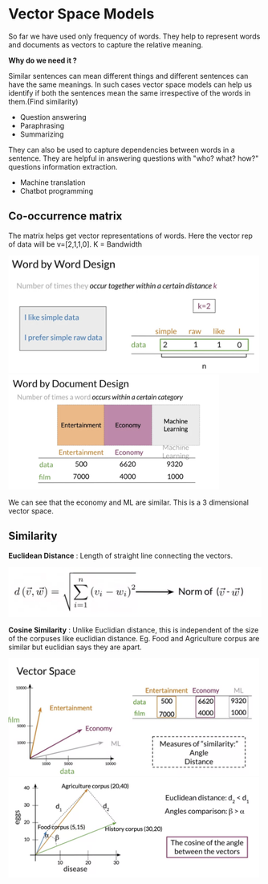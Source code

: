 
# Vector Space Models 

So far we have used only frequency of words. They help to represent words and documents as vectors to capture the relative meaning. 

**Why do we need it ?** 

Similar sentences can mean different things and different sentences can have the same meanings. In such cases vector space models can help us identify if both the sentences mean the same irrespective of the words in them.(Find similarity) 
- Question answering 
- Paraphrasing
- Summarizing 

They can also be used to capture dependencies between words in a sentence. They are helpful in answering questions with "who? what? how?" questions 
information extraction. 
- Machine translation 
- Chatbot programming 


## Co-occurrence matrix

The matrix helps get vector representations of words.  Here the vector rep of data will be v=[2,1,1,0].
K = Bandwidth

<p float="left">
  <img src="Plots/1.png" width="500" />
  
  <img src="Plots/2.png" width="420" /> 
</p>

We can see that the economy and ML are similar. This is a 3 dimensional vector space. 


## Similarity 

**Euclidean Distance** : Length of straight line connecting the vectors. 

<img src= "Plots/4.png"  width = '550'>

**Cosine Similarity** : Unlike Euclidian distance, this is independent of the size of the corpuses like euclidian distance. Eg. Food and Agriculture corpus are similar but euclidian says they are apart. 

<p float="left">
  <img src="Plots/3.png" width="500" />
  
  <img src="Plots/5.png" width="500" /> 
</p>







